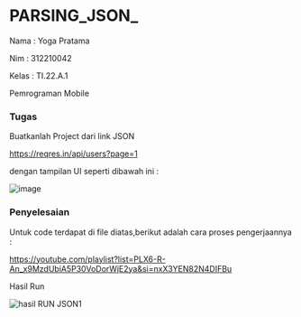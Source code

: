 # PARSING_JSON_

Nama   : Yoga Pratama 

Nim    : 312210042

Kelas  : TI.22.A.1

Pemrograman Mobile

### Tugas 

Buatkanlah Project dari link JSON

https://reqres.in/api/users?page=1

dengan tampilan UI seperti dibawah ini :

![image](https://github.com/yogafrtm25/PARSING_JSON_/assets/115678171/aa9d27a4-7678-4bde-b2b1-a06dfa909e47)

### Penyelesaian 

Untuk code terdapat di file diatas,berikut adalah cara proses pengerjaannya : 

https://youtube.com/playlist?list=PLX6-R-An_x9MzdUbiA5P30VoDorWjE2ya&si=nxX3YEN82N4DIFBu

Hasil Run

![hasil RUN JSON1](https://github.com/yogafrtm25/PARSING_JSON_/assets/115678171/a99d0163-a645-40bc-a295-8877e2e92521)

